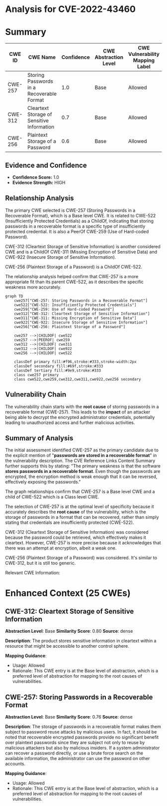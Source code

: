 # Analysis for CVE-2022-43460

# Summary
| CWE ID | CWE Name | Confidence | CWE Abstraction Level | CWE Vulnerability Mapping Label | CWE-Vulnerability Mapping Notes |
|---|---|---|---|---|---|
| CWE-257 | Storing Passwords in a Recoverable Format | 1.0 | Base | Allowed | Primary CWE |
| CWE-312 | Cleartext Storage of Sensitive Information | 0.7 | Base | Allowed | Secondary Candidate |
| CWE-256 | Plaintext Storage of a Password | 0.6 | Base | Allowed | Secondary Candidate |

## Evidence and Confidence

*   **Confidence Score:** 1.0
*   **Evidence Strength:** HIGH

## Relationship Analysis
The primary CWE selected is CWE-257 (Storing Passwords in a Recoverable Format), which is a Base level CWE. It is related to CWE-522 (Insufficiently Protected Credentials) as a ChildOf, indicating that storing passwords in a recoverable format is a specific type of insufficiently protected credential. It is also a PeerOf CWE-259 (Use of Hard-coded Password).

CWE-312 (Cleartext Storage of Sensitive Information) is another considered CWE and is a ChildOf CWE-311 (Missing Encryption of Sensitive Data) and CWE-922 (Insecure Storage of Sensitive Information).

CWE-256 (Plaintext Storage of a Password) is a ChildOf CWE-522.

The relationship analysis helped confirm that CWE-257 is a more appropriate fit than its parent CWE-522, as it describes the specific weakness more accurately.

```mermaid
graph TD
    cwe257["CWE-257: Storing Passwords in a Recoverable Format"]
    cwe522["CWE-522: Insufficiently Protected Credentials"]
    cwe259["CWE-259: Use of Hard-coded Password"]
    cwe312["CWE-312: Cleartext Storage of Sensitive Information"]
    cwe311["CWE-311: Missing Encryption of Sensitive Data"]
    cwe922["CWE-922: Insecure Storage of Sensitive Information"]
    cwe256["CWE-256: Plaintext Storage of a Password"]

    cwe257 -->|CHILDOF| cwe522
    cwe257 -->|PEEROF| cwe259
    cwe312 -->|CHILDOF| cwe311
    cwe312 -->|CHILDOF| cwe922
    cwe256 -->|CHILDOF| cwe522

    classDef primary fill:#f96,stroke:#333,stroke-width:2px
    classDef secondary fill:#69f,stroke:#333
    classDef tertiary fill:#9e9,stroke:#333
    class cwe257 primary
    class cwe522,cwe259,cwe312,cwe311,cwe922,cwe256 secondary
```

## Vulnerability Chain
The vulnerability chain starts with the **root cause** of storing passwords in a recoverable format (CWE-257). This leads to the **impact** of an attacker being able to decrypt the encrypted administrator credentials, potentially leading to unauthorized access and further malicious activities.

## Summary of Analysis
The initial assessment identified CWE-257 as the primary candidate due to the explicit mention of "**passwords are stored in a recoverable format**" in the vulnerability description. The CVE Reference Links Content Summary further supports this by stating: "The primary weakness is that the software **stores passwords in a recoverable format**. Even though the passwords are encrypted, the encryption method is weak enough that it can be reversed, effectively exposing the passwords."

The graph relationships confirm that CWE-257 is a Base level CWE and a child of CWE-522 which is a Class level CWE.

The selection of CWE-257 is at the optimal level of specificity because it accurately describes the **root cause** of the vulnerability, which is the storage of passwords in a format that can be recovered, rather than simply stating that credentials are insufficiently protected (CWE-522).

CWE-312 (Cleartext Storage of Sensitive Information) was considered because the password could be retrieved, which effectively makes it cleartext. However, CWE-257 is more precise because it acknowledges that there was an attempt at encryption, albeit a weak one.

CWE-256 (Plaintext Storage of a Password) was considered. It's similar to CWE-312, but it is still too generic.

Relevant CWE Information:

# Enhanced Context (25 CWEs)

## CWE-312: Cleartext Storage of Sensitive Information
**Abstraction Level**: Base
**Similarity Score**: 0.80
**Source**: dense

**Description**:
The product stores sensitive information in cleartext within a resource that might be accessible to another control sphere.

**Mapping Guidance**:
- Usage: Allowed
- Rationale: This CWE entry is at the Base level of abstraction, which is a preferred level of abstraction for mapping to the root causes of vulnerabilities.

## CWE-257: Storing Passwords in a Recoverable Format
**Abstraction Level**: Base
**Similarity Score**: 0.76
**Source**: dense

**Description**:
The storage of passwords in a recoverable format makes them subject to password reuse attacks by malicious users. In fact, it should be noted that recoverable encrypted passwords provide no significant benefit over plaintext passwords since they are subject not only to reuse by malicious attackers but also by malicious insiders. If a system administrator can recover a password directly, or use a brute force search on the available information, the administrator can use the password on other accounts.

**Mapping Guidance**:
- Usage: Allowed
- Rationale: This CWE entry is at the Base level of abstraction, which is a preferred level of abstraction for mapping to the root causes of vulnerabilities.